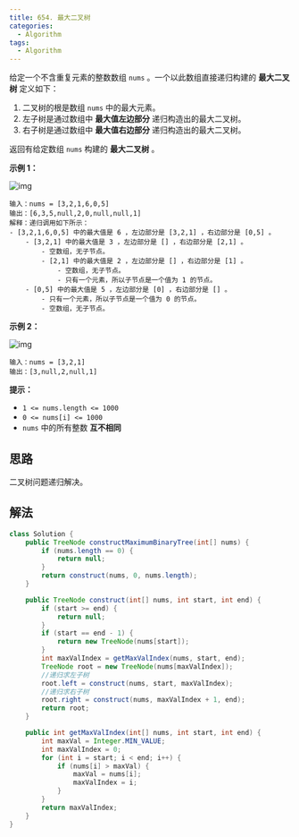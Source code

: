 ```yaml
---
title: 654. 最大二叉树
categories:
  - Algorithm
tags:
  - Algorithm
---
```


给定一个不含重复元素的整数数组 `nums` 。一个以此数组直接递归构建的 **最大二叉树** 定义如下：

1. 二叉树的根是数组 `nums` 中的最大元素。
2. 左子树是通过数组中 **最大值左边部分** 递归构造出的最大二叉树。
3. 右子树是通过数组中 **最大值右边部分** 递归构造出的最大二叉树。

返回有给定数组 `nums` 构建的 **最大二叉树** 。

**示例 1：**

![img](https://raw.githubusercontent.com/Traserve/traserve.github.io/main/_posts/algorithm/images/654-1.jpg)

```
输入：nums = [3,2,1,6,0,5]
输出：[6,3,5,null,2,0,null,null,1]
解释：递归调用如下所示：
- [3,2,1,6,0,5] 中的最大值是 6 ，左边部分是 [3,2,1] ，右边部分是 [0,5] 。
    - [3,2,1] 中的最大值是 3 ，左边部分是 [] ，右边部分是 [2,1] 。
        - 空数组，无子节点。
        - [2,1] 中的最大值是 2 ，左边部分是 [] ，右边部分是 [1] 。
            - 空数组，无子节点。
            - 只有一个元素，所以子节点是一个值为 1 的节点。
    - [0,5] 中的最大值是 5 ，左边部分是 [0] ，右边部分是 [] 。
        - 只有一个元素，所以子节点是一个值为 0 的节点。
        - 空数组，无子节点。
```

**示例 2：**

![img](https://raw.githubusercontent.com/Traserve/traserve.github.io/main/_posts/algorithm/images/654-2.jpg)

```
输入：nums = [3,2,1]
输出：[3,null,2,null,1]
```

**提示：**

- `1 <= nums.length <= 1000`
- `0 <= nums[i] <= 1000`
- `nums` 中的所有整数 **互不相同**

## 思路

二叉树问题递归解决。

## 解法

```java
class Solution {
    public TreeNode constructMaximumBinaryTree(int[] nums) {
        if (nums.length == 0) {
            return null;
        }
        return construct(nums, 0, nums.length);
    }

    public TreeNode construct(int[] nums, int start, int end) {
        if (start >= end) {
            return null;
        }
        if (start == end - 1) {
            return new TreeNode(nums[start]);
        }
        int maxValIndex = getMaxValIndex(nums, start, end);
        TreeNode root = new TreeNode(nums[maxValIndex]);
        //递归求左子树
        root.left = construct(nums, start, maxValIndex);
        //递归求右子树
        root.right = construct(nums, maxValIndex + 1, end);
        return root;
    }

    public int getMaxValIndex(int[] nums, int start, int end) {
        int maxVal = Integer.MIN_VALUE;
        int maxValIndex = 0;
        for (int i = start; i < end; i++) {
            if (nums[i] > maxVal) {
                maxVal = nums[i];
                maxValIndex = i;
            }
        }
        return maxValIndex;
    }
}
```

